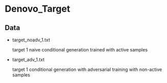 # Denovo_Target

## Data

- target_noadv_1.txt

  target 1 
  naive conditional generation trained with active samples

- target_adv_1.txt

  target 1
  conditional generation with adversarial training with non-active samples
